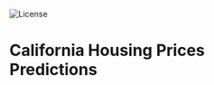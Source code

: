 ![License](https://img.shields.io/badge/license-MIT-red.svg)

# California Housing Prices Predictions
